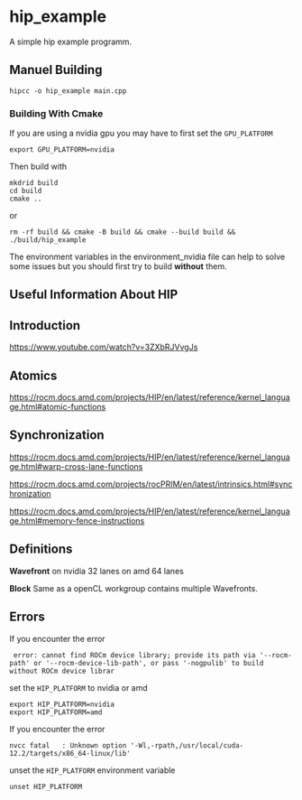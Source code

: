 # hip_example

A simple hip example programm.

## Manuel Building

```
hipcc -o hip_example main.cpp
```

### Building With Cmake

If you are using a nvidia gpu you may have to first set the `GPU_PLATFORM`
```
export GPU_PLATFORM=nvidia
```
Then build with
```
mkdrid build
cd build
cmake ..
```
or
```
rm -rf build && cmake -B build && cmake --build build && ./build/hip_example
```

The environment variables in the environment_nvidia file can help to solve some issues but you should first try to build **without** them.

## Useful Information About HIP

## Introduction
https://www.youtube.com/watch?v=3ZXbRJVvgJs

## Atomics
https://rocm.docs.amd.com/projects/HIP/en/latest/reference/kernel_language.html#atomic-functions

## Synchronization
https://rocm.docs.amd.com/projects/HIP/en/latest/reference/kernel_language.html#warp-cross-lane-functions

https://rocm.docs.amd.com/projects/rocPRIM/en/latest/intrinsics.html#synchronization

https://rocm.docs.amd.com/projects/HIP/en/latest/reference/kernel_language.html#memory-fence-instructions

## Definitions

**Wavefront** 
on nvidia 32 lanes
on amd 64 lanes

**Block** 
Same as a openCL workgroup contains multiple Wavefronts.

## Errors

If you encounter the error 
```
 error: cannot find ROCm device library; provide its path via '--rocm-path' or '--rocm-device-lib-path', or pass '-nogpulib' to build without ROCm device librar
```
set the `HIP_PLATFORM` to nvidia or amd
```
export HIP_PLATFORM=nvidia
export HIP_PLATFORM=amd
```

If you encounter the error
```
nvcc fatal   : Unknown option '-Wl,-rpath,/usr/local/cuda-12.2/targets/x86_64-linux/lib'
```
unset the `HIP_PLATFORM` environment variable
```
unset HIP_PLATFORM
```